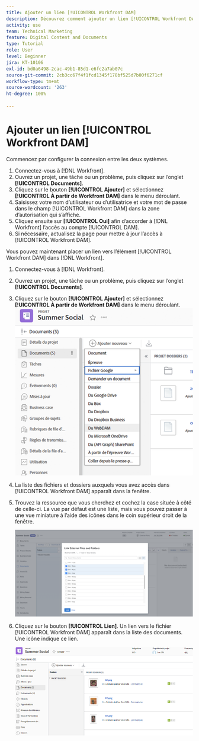```yaml
---
title: Ajouter un lien [!UICONTROL Workfront DAM]
description: Découvrez comment ajouter un lien [!UICONTROL Workfront DAM] dans Workfront afin que vous puissiez lier [!UICONTROL DAM] à votre projet, à votre tâche ou à votre problème dans Workfront.
activity: use
team: Technical Marketing
feature: Digital Content and Documents
type: Tutorial
role: User
level: Beginner
jira: KT-10106
exl-id: bd0a6498-2cac-49b1-85d1-e6fc2a7ab07c
source-git-commit: 2cb3cc67f4f1fcd1345f178bf525d7b00f6271cf
workflow-type: tm+mt
source-wordcount: '263'
ht-degree: 100%

---
```


# Ajouter un lien [!UICONTROL Workfront DAM]

Commencez par configurer la connexion entre les deux systèmes.

1. Connectez-vous à [!DNL Workfront].
1. Ouvrez un projet, une tâche ou un problème, puis cliquez sur l’onglet **[!UICONTROL Documents]**.
1. Cliquez sur le bouton **[!UICONTROL Ajouter]** et sélectionnez **[!UICONTROL À partir de Workfront DAM]** dans le menu déroulant.
1. Saisissez votre nom d’utilisateur ou d’utilisatrice et votre mot de passe dans le champ [!UICONTROL Workfront DAM] dans la zone d’autorisation qui s’affiche.
1. Cliquez ensuite sur **[!UICONTROL Oui]** afin d’accorder à [!DNL Workfront] l’accès au compte [!UICONTROL DAM].
1. Si nécessaire, actualisez la page pour mettre à jour l’accès à [!UICONTROL Workfront DAM].

Vous pouvez maintenant placer un lien vers l’élément [!UICONTROL Workfront DAM] dans [!DNL Workfront].

1. Connectez-vous à [!DNL Workfront].
1. Ouvrez un projet, une tâche ou un problème, puis cliquez sur l’onglet **[!UICONTROL Documents]**.
1. Cliquez sur le bouton **[!UICONTROL Ajouter]** et sélectionnez **[!UICONTROL À partir de Workfront DAM]** dans le menu déroulant.
   ![Image de l’option [!UICONTROL À partir de Workfront DAM] dans le menu déroulant [!UICONTROL Ajouter] ](assets/01-contributor-from-workfront-dam.png)
1. La liste des fichiers et dossiers auxquels vous avez accès dans [!UICONTROL Workfront DAM] apparaît dans la fenêtre.

1. Trouvez la ressource que vous cherchez et cochez la case située à côté de celle-ci. La vue par défaut est une liste, mais vous pouvez passer à une vue miniature à l’aide des icônes dans le coin supérieur droit de la fenêtre.

   ![Image des ressources sélectionnées dans une fenêtre pop-up](assets/02-contributor-select-files-in-dam.png)

1. Cliquez sur le bouton **[!UICONTROL Lien]**. Un lien vers le fichier [!UICONTROL Workfront DAM] apparaît dans la liste des documents. Une icône indique ce lien.

   ![Image des liens vers les fichiers [!UICONTROL Workfront DAM] apparaissant dans la liste des documents de [!DNL Workfront].](assets/03-contributor-linked-in-wf.png)
